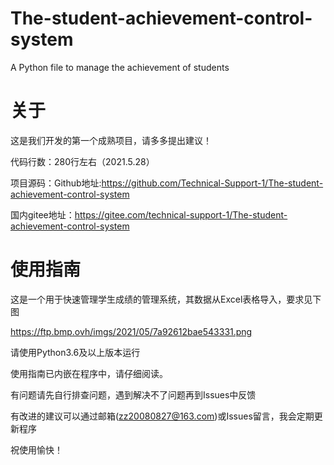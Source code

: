 # The-student-achievement-control-system
A Python file to manage the achievement of students 

# 关于

这是我们开发的第一个成熟项目，请多多提出建议！

代码行数：280行左右（2021.5.28）

项目源码：Github地址:https://github.com/Technical-Support-1/The-student-achievement-control-system

国内gitee地址：https://gitee.com/technical-support-1/The-student-achievement-control-system

# 使用指南
这是一个用于快速管理学生成绩的管理系统，其数据从Excel表格导入，要求见下图

https://ftp.bmp.ovh/imgs/2021/05/7a92612bae543331.png

请使用Python3.6及以上版本运行

使用指南已内嵌在程序中，请仔细阅读。

有问题请先自行排查问题，遇到解决不了问题再到Issues中反馈

有改进的建议可以通过邮箱(zz20080827@163.com)或Issues留言，我会定期更新程序

祝使用愉快！
